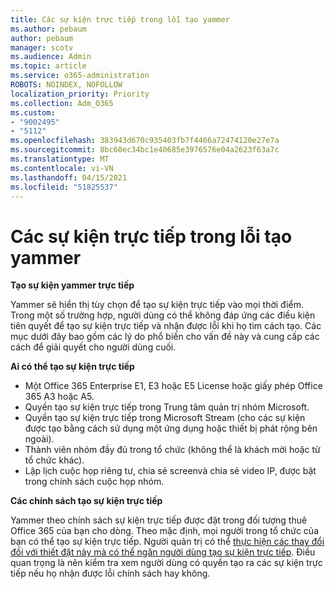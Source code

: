 ```yaml
---
title: Các sự kiện trực tiếp trong lỗi tạo yammer
ms.author: pebaum
author: pebaum
manager: scotv
ms.audience: Admin
ms.topic: article
ms.service: o365-administration
ROBOTS: NOINDEX, NOFOLLOW
localization_priority: Priority
ms.collection: Adm_O365
ms.custom:
- "9002495"
- "5112"
ms.openlocfilehash: 383943d670c935403fb7f4466a72474120e27e7a
ms.sourcegitcommit: 8bc60ec34bc1e40685e3976576e04a2623f63a7c
ms.translationtype: MT
ms.contentlocale: vi-VN
ms.lasthandoff: 04/15/2021
ms.locfileid: "51825537"
---
```

# <a name="live-events-in-yammer-creation-errors"></a>Các sự kiện trực tiếp trong lỗi tạo yammer

**Tạo sự kiện yammer trực tiếp**

Yammer sẽ hiển thị tùy chọn để tạo sự kiện trực tiếp vào mọi thời điểm. Trong một số trường hợp, người dùng có thể không đáp ứng các điều kiện tiên quyết để tạo sự kiện trực tiếp và nhận được lỗi khi họ tìm cách tạo. Các mục dưới đây bao gồm các lý do phổ biến cho vấn đề này và cung cấp các cách để giải quyết cho người dùng cuối.

**Ai có thể tạo sự kiện trực tiếp**
- Một Office 365 Enterprise E1, E3 hoặc E5 License hoặc giấy phép Office 365 A3 hoặc A5.
- Quyền tạo sự kiện trực tiếp trong Trung tâm quản trị nhóm Microsoft.
- Quyền tạo sự kiện trực tiếp trong Microsoft Stream (cho các sự kiện được tạo bằng cách sử dụng một ứng dụng hoặc thiết bị phát rộng bên ngoài).
- Thành viên nhóm đầy đủ trong tổ chức (không thể là khách mời hoặc từ tổ chức khác).
- Lập lịch cuộc họp riêng tư, chia sẻ screenvà chia sẻ video IP, được bật trong chính sách cuộc họp nhóm.

**Các chính sách tạo sự kiện trực tiếp**

Yammer theo chính sách sự kiện trực tiếp được đặt trong đối tượng thuê Office 365 của bạn cho dòng. Theo mặc định, mọi người trong tổ chức của bạn có thể tạo sự kiện trực tiếp. Người quản trị có thể [thực hiện các thay đổi đối với thiết đặt này mà có thể ngăn người dùng tạo sự kiện trực tiếp](https://docs.microsoft.com/stream/live-event-administration#enabling-and-restricting-users-to-creating). Điều quan trọng là nên kiểm tra xem người dùng có quyền tạo ra các sự kiện trực tiếp nếu họ nhận được lỗi chính sách hay không.
